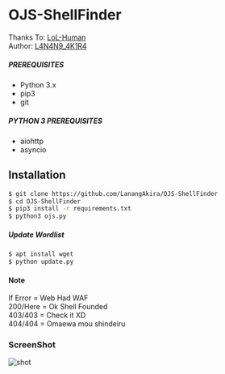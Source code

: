# OJS-ShellFinder

Thanks To: [LoL-Human](https://github.com/LoL-Human) <br />
Author: [L4N4N9_4K1R4](https://github.com/LanangAkira)
##### PREREQUISITES
* Python 3.x 
* pip3
* git

##### PYTHON 3 PREREQUISITES
* aiohttp
* asyncio

## Installation
```sh
$ git clone https://github.com/LanangAkira/OJS-ShellFinder
$ cd OJS-ShellFinder
$ pip3 install -r requirements.txt
$ python3 ojs.py
```
##### Update Wordlist
```sh
$ apt install wget
$ python update.py
```
#### Note
If Error = Web Had WAF <br />
200/Here = Ok Shell Founded <br />
403/403 = Check it XD <br />
404/404 = Omaewa mou shindeiru <br />

### ScreenShot
![shot](https://imgur.com/gBaloil.png)


